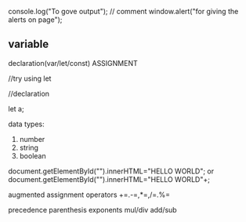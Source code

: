 console.log("To gove output");
// comment
window.alert("for giving the alerts on page");

## variable
declaration(var/let/const)
ASSIGNMENT

//try using let

//declaration

let a;

data types:
1. number
2. string
3. boolean

document.getElementById("<id of any tag in html>").innerHTML="HELLO WORLD";
or
document.getElementById("<id of any tag in html>").innerHTML="HELLO WORLD"+<VARIABLE>;

augmented assignment operators
+=.-=,*=,/=.%=

precedence
parenthesis
exponents
mul/div
add/sub
